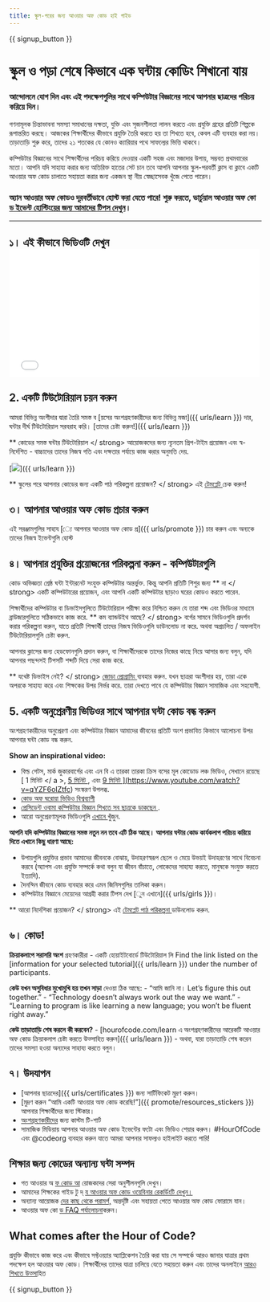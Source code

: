 ```yaml
---
title: স্কুল-পরের জন্য আওয়ার অফ কোড হাই গাইড
---
```


{{ signup_button }}

# স্কুল ও পড়া শেষে কিভাবে এক ঘন্টায় কোডিং শিখানো যায়

### আন্দোলনে যোগ দিন এবং এই পদক্ষেপগুলির সাথে কম্পিউটার বিজ্ঞানের সাথে আপনার ছাত্রদের পরিচয় করিয়ে দিন।

গণনামূলক চিন্তাভাবনা সমস্যা সমাধানের দক্ষতা, যুক্তি এবং সৃজনশীলতা লালন করতে এবং প্রযুক্তি গ্রহের প্রতিটি শিল্পকে রূপান্তরিত করছে। আজকের শিক্ষার্থীদের কীভাবে প্রযুক্তি তৈরি করতে হয় তা শিখতে হবে, কেবল এটি ব্যবহার করা নয়। তাড়াতাড়ি শুরু করে, তাদের ২১ শতকের যে কোনও ক্যারিয়ার পথে সাফল্যের ভিত্তি থাকবে।

কম্পিউটার বিজ্ঞানের সাথে শিক্ষার্থীদের পরিচয় করিয়ে দেওয়ার একটি সহজ এবং মজাদার উপায়, সম্ভবত প্রথমবারের মতো। আপনি যদি সাহায্য করার জন্য অতিরিক্ত হাতের সেট চান তবে আপনি আপনার স্কুল-পরবর্তী ক্লাস বা ক্লাবে একটি আওয়ার অফ কোড চালাতে সহায়তা</a> করার জন্য একজন স্থা নীয় স্বেচ্ছাসেবক খুঁজে পেতে পারেন।</p> 

### অ্যান আওয়ার অফ কোডও দূরবর্তীভাবে হোস্ট করা যেতে পারে! শুরু করতে, ভার্চুয়াল আওয়ার অফ কো [ড ইভেন্ট হোস্টিংয়ের জন্য আমাদের টিপস দেখুন](https://hourofcode.com/us/how-to/virtual)।

* * *

## ১। এই কীভাবে ভিডিওটি দেখুন <iframe width="500" height="255" src="//www.youtube.com/embed/SrnvvWDm73k" frameborder="0" allowfullscreen></iframe> 

## 2. একটি টিউটোরিয়াল চয়ন করুন

আমরা বিভিন্ন অংশীদার দ্বারা তৈরি সমস্ত ব [য়সের অংশগ্রহণকারীদের জন্য বিভিন্ন মজা]({{ urls/learn }}) দার, ঘন্টার দীর্ঘ টিউটোরিয়াল সরবরাহ করি। [তাদের চেষ্টা করুন!]({{ urls/learn }})

** কোডের সমস্ত ঘন্টার টিউটোরিয়াল </ strong> আয়োজকদের জন্য ন্যূনতম প্রিপ-টাইম প্রয়োজন এবং স্ব-নির্দেশিত - বাচ্চাদের তাদের নিজস্ব গতি এবং দক্ষতার পর্যায়ে কাজ করার অনুমতি দেয়.</p> 

[![](/images/fit-700/tutorials.png)]({{ urls/learn }})

** স্কুলের পরে আপনার কোডের জন্য একটি পাঠ পরিকল্পনা প্রয়োজন? </ strong> এই [ টেমপ্লেট ](/files/AfterschoolEducatorLessonPlanOutline.docx) চেক করুন!</p> 

## ৩। আপনার আওয়ার অফ কোড প্রচার করুন

এই সরঞ্জামগুলির সাহায [্যে আপনার আওয়ার অফ কোড প্র]({{ urls/promote }}) চার করুন এবং অন্যকে তাদের নিজস্ব ইভেন্টগুলি হোস্ট

## ৪। আপনার প্রযুক্তির প্রয়োজনের পরিকল্পনা করুন - কম্পিউটারগুলি

কোড অভিজ্ঞতা শ্রেষ্ঠ ঘন্টা ইন্টারনেট সংযুক্ত কম্পিউটার অন্তর্ভুক্ত. কিন্তু আপনি প্রতিটি শিশুর জন্য ** না </ strong> একটি কম্পিউটারের প্রয়োজন, এবং আপনি একটি কম্পিউটার ছাড়াও ঘরের কোডও করতে পারেন.</p> 

শিক্ষার্থীদের কম্পিউটার বা ডিভাইসগুলিতে টিউটোরিয়াল পরীক্ষা করে নিশ্চিত করুন যে তারা শব্দ এবং ভিডিওর মাধ্যমে ব্রাউজারগুলিতে সঠিকভাবে কাজ করে. ** কম ব্যান্ডউইথ আছে? </ strong> বর্গের সামনে ভিডিওগুলি প্রদর্শন করার পরিকল্পনা করুন, যাতে প্রতিটি শিক্ষার্থী তাদের নিজস্ব ভিডিওগুলি ডাউনলোড না করে. অথবা অপ্রচলিত / অফলাইন টিউটোরিয়ালগুলি চেষ্টা করুন.</p> 

আপনার ক্লাসের জন্য হেডফোনগুলি প্রদান করুন, বা শিক্ষার্থীদেরকে তাদের নিজের কাছে নিয়ে আসার জন্য বলুন, যদি আপনার পছন্দসই টিপসটি শব্দটি দিয়ে সেরা কাজ করে.

** যথেষ্ট ডিভাইস নেই? </ strong> [ জোড়া প্রোগ্রামিং ](https://www.youtube.com/watch?v=vgkahOzFH2Q) ব্যবহার করুন. যখন ছাত্ররা অংশীদার হয়, তারা একে অপরকে সাহায্য করে এবং শিক্ষকের উপর নির্ভর করে. তারা দেখতে পাবে যে কম্পিউটার বিজ্ঞান সামাজিক এবং সহযোগী.</p> 

## 5. একটি অনুপ্রেরণীয় ভিডিওর সাথে আপনার ঘন্টা কোড বন্ধ করুন

অংশগ্রহণকারীদের অনুপ্রেরণা এবং কম্পিউটার বিজ্ঞান আমাদের জীবনের প্রতিটি অংশ প্রভাবিত কিভাবে আলোচনা উপর আপনার ঘন্টা কোড বন্ধ করুন.

**Show an inspirational video:**

- বিল্ড গেটস, মার্ক জুকারবার্গের এবং এন বি এ তারকা তারকা ক্রিস বসের মূল কোডোড লঞ্চ ভিডিও, সেখানে রয়েছে [ 1 মিনিট </ a >, [ 5 মিনিট ](https://www.youtube.com/watch?v=nKIu9yen5nc), এবং <a href = "https://www.youtube.com/watch?v = dU1xS07N-FA "> 9 মিনিট ](https://www.youtube.com/watch?v=qYZF6oIZtfc) সংস্করণ উপলব্ধ.
- [ কোড অফ ঘরোয়া ভিডিও বিশ্বব্যাপী ](https://www.youtube.com/watch?v=KsOIlDT145A)
- [ প্রেসিডেন্ট ওবামা কম্পিউটার বিজ্ঞান শিখতে সব ছাত্রকে ডাকছেন ](https://www.youtube.com/watch?v=6XvmhE1J9PY).
- আরো অনুপ্রেরণামূলক ভিডিওগুলি [ এখানে ](https://www.youtube.com/playlist?list=PLzdnOPI1iJNfpD8i4Sx7U0y2MccnrNZuP) খুঁজুন.

**আপনি যদি কম্পিউটার বিজ্ঞানের সমস্ত নতুন নন তবে এটি ঠিক আছে। আপনার ঘন্টার কোড কার্যকলাপ পরিচয় করিয়ে দিতে এখানে কিছু ধারণা আছে:**

- উপায়গুলি প্রযুক্তির প্রভাব আমাদের জীবনকে বোঝায়, উদাহরণস্বরূপ ছেলে ও মেয়ে উভয়ই উদাহরণের সাথে বিবেচনা করবে (অ্যাপস এবং প্রযুক্তি সম্পর্কে কথা বলুন যা জীবন বাঁচাতে, লোকেদের সাহায্য করতে, মানুষকে সংযুক্ত করতে ইত্যাদি).
- দৈনন্দিন জীবনে কোড ব্যবহার করে এমন জিনিসগুলির তালিকা করুন।
- কম্পিউটার বিজ্ঞানে মেয়েদের আগ্রহী করার টিপস দেখ [ুন এখানে]({{ urls/girls }})।

** আরো নির্দেশিকা প্রয়োজন? </ strong> এই [ টেমপ্লেট পাঠ পরিকল্পনা ](/files/AfterschoolEducatorLessonPlanOutline.docx) ডাউনলোড করুন.</p> 

## ৬। কোড!

**ক্রিয়াকলাপে সরাসরি অংশ** গ্রহণকারীরা - একটি হোয়াইটবোর্ডে টিউটোরিয়াল লি Find the link listed on the [information for your selected tutorial]({{ urls/learn }}) under the number of participants.

**কেউ যখন অসুবিধার মুখোমুখি হয় তখন সাড়া** দেওয়া ঠিক আছে: - “আমি জানি না। Let’s figure this out together.” - “Technology doesn’t always work out the way we want.” - “Learning to program is like learning a new language; you won’t be fluent right away.”

**কেউ তাড়াতাড়ি শেষ করলে কী করবেন?** - [hourofcode.com/learn এ অংশগ্রহণকারীদের আরেকটি আওয়ার অফ কোড ক্রিয়াকলাপ চেষ্টা করতে উত্সাহিত করুন]({{ urls/learn }}) - অথবা, যারা তাড়াতাড়ি শেষ করেন তাদের সমস্যা হওয়া অন্যদের সাহায্য করতে বলুন।

## ৭। উদযাপন

- [আপনার ছাত্রদের]({{ urls/certificates }}) জন্য সার্টিফিকেট মুদ্রণ করুন।
- [মুদ্রণ করুন “আমি একটি আওয়ার অফ কোড করেছি!”]({{ promote/resources_stickers }}) আপনার শিক্ষার্থীদের জন্য স্টিকার।
- [অংশগ্রহণকারীদের](https://www.amazon.com/stores/Code/page/8557B2A6-EBF2-4C9F-95C5-C3256FBA0220?ref_=ast_bln) জন্য কাস্টম টি-শার্ট
- সামাজিক মিডিয়ায় আপনার আওয়ার অফ কোড ইভেন্টের ফটো এবং ভিডিও শেয়ার করুন। #HourOfCode এবং @codeorg ব্যবহার করুন যাতে আমরা আপনার সাফল্যও হাইলাইট করতে পারি!

## শিক্ষার জন্য কোডের অন্যান্য ঘন্টা সম্পদ

- গত আওয়ার অ [ফ কোড আ](http://www.slideshare.net/TeachCode/hour-of-code-best-practices-for-successful-educators-51273466) য়োজকদের সেরা অনুশীলনগুলি দেখুন।
- আমাদের শিক্ষকের গাইড টু দ্ [য আওয়ার অফ কোড ওয়েবিনার রেকর্ডিংটি দেখুন।](https://youtu.be/EJeMeSW2-Mw)
- অন্যান্য আয়োজক [দের কাছ থেকে পরামর্শ,](http://forum.code.org/c/plc/hour-of-code) অন্তর্দৃষ্টি এবং সহায়তা পেতে আওয়ার অফ কোড ফোরামে যান।
- আওয়ার অফ কো [ড FAQ পর্যালোচনা](https://support.code.org/hc/en-us/categories/200147083-Hour-of-Code)করুন।

## What comes after the Hour of Code?

প্রযুক্তি কীভাবে কাজ করে এবং কীভাবে সফ্টওয়্যার অ্যাপ্লিকেশন তৈরি করা যায় সে সম্পর্কে আরও জানার যাত্রার প্রথম পদক্ষেপ হল আওয়ার অফ কোড। শিক্ষার্থীদের তাদের যাত্রা চালিয়ে যেতে সহায়তা করুন এবং তাদের অনলাইনে [আরও শিখতে উত্সা](/beyond)হিত

{{ signup_button }}